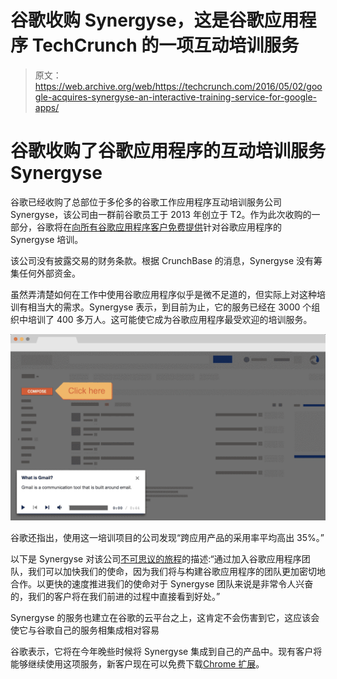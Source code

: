 # 谷歌收购 Synergyse，这是谷歌应用程序 TechCrunch 的一项互动培训服务

> 原文：<https://web.archive.org/web/https://techcrunch.com/2016/05/02/google-acquires-synergyse-an-interactive-training-service-for-google-apps/>

# 谷歌收购了谷歌应用程序的互动培训服务 Synergyse

谷歌已经收购了总部位于多伦多的谷歌工作应用程序互动培训服务公司 Synergyse，该公司由一群前谷歌员工于 2013 年创立于 T2。作为此次收购的一部分，谷歌将在[向所有谷歌应用程序客户免费提供](https://web.archive.org/web/20221006105351/https://chrome.google.com/webstore/detail/synergyse-training-for-go/idkloemkmldbemijiamdiolojbffnjlh)针对谷歌应用程序的 Synergyse 培训。

该公司没有披露交易的财务条款。根据 CrunchBase 的消息，Synergyse 没有筹集任何外部资金。

虽然弄清楚如何在工作中使用谷歌应用程序似乎是微不足道的，但实际上对这种培训有相当大的需求。Synergyse 表示，到目前为止，它的服务已经在 3000 个组织中培训了 400 多万人。这可能使它成为谷歌应用程序最受欢迎的培训服务。

[![animation-new-chrome1](img/8551e3fcf003bdd988cbf0f9cb115433.png)](https://web.archive.org/web/20221006105351/https://beta.techcrunch.com/wp-content/uploads/2016/05/animation-new-chrome1.png)

谷歌还指出，使用这一培训项目的公司发现“跨应用产品的采用率平均高出 35%。”

以下是 Synergyse 对该公司[不可思议的旅程](https://web.archive.org/web/20221006105351/http://ourincrediblejourney.tumblr.com/)的描述:“通过加入谷歌应用程序团队，我们可以加快我们的使命，因为我们将与构建谷歌应用程序的团队更加密切地合作。以更快的速度推进我们的使命对于 Synergyse 团队来说是非常令人兴奋的，我们的客户将在我们前进的过程中直接看到好处。”

Synergyse 的服务也建立在谷歌的云平台之上，这肯定不会伤害到它，这应该会使它与谷歌自己的服务相集成相对容易

谷歌表示，它将在今年晚些时候将 Synergyse 集成到自己的产品中。现有客户将能够继续使用这项服务，新客户现在可以免费下载[Chrome 扩展](https://web.archive.org/web/20221006105351/https://chrome.google.com/webstore/detail/synergyse-training-for-go/idkloemkmldbemijiamdiolojbffnjlh?hl=en)。